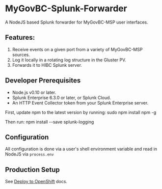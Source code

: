# MyGovBC-Splunk-Forwarder

A NodeJS based Splunk forwarder for MyGovBC-MSP user interfaces.

## Features:

1.  Receive events on a given port from a variety of MyGovBC-MSP sources.
2.  Log it locally in a rotating log structure in the Gluster PV.
3.  Forwards it to HIBC Splunk server.


## Developer Prerequisites

* Node.js v0.10 or later.
* Splunk Enterprise 6.3.0 or later, or Splunk Cloud.
* An HTTP Event Collector token from your Splunk Enterprise server.

First, update npm to the latest version by running:
    sudo npm install npm -g

Then run:
    npm install --save splunk-logging


## Configuration
All configuration is done via a user's shell environment variable and read in NodeJS via `process.env`

## Production Setup
See [Deploy to OpenShift](openshift/README.md) docs.
